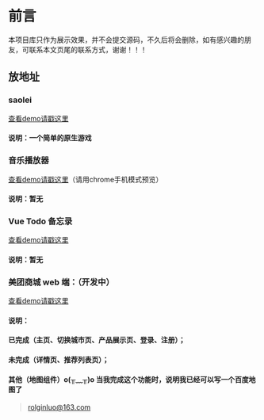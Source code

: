 # 前言

本项目库只作为展示效果，并不会提交源码，不久后将会删除，如有感兴趣的朋友，可联系本文页尾的联系方式，谢谢！！！

## 放地址
### saolei
[查看demo请戳这里](https://rolginluo.github.io/saolei/)
#### 说明：一个简单的原生游戏

### 音乐播放器
[查看demo请戳这里](https://rolginluo.github.io/qqMusic/dist/html/)（请用chrome手机模式预览）
#### 说明：暂无

### Vue Todo 备忘录
[查看demo请戳这里](https://rolginluo.github.io/todu-vue2ban/dist/)
#### 说明：暂无

### 美团商城 web 端：（开发中） 
[查看demo请戳这里](https://rolginluo.github.io/mt-app/dist)
#### 说明：
#### 已完成（主页、切换城市页、产品展示页、登录、注册）；
#### 未完成（详情页、推荐列表页）；
#### 其他（地图组件）o(╥﹏╥)o 当我完成这个功能时，说明我已经可以写一个百度地图了

>  rolginluo@163.com